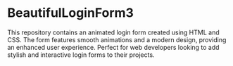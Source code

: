 # BeautifulLoginForm3
This repository contains an animated login form created using HTML and CSS. The form features smooth animations and a modern design, providing an enhanced user experience. Perfect for web developers looking to add stylish and interactive login forms to their projects.
